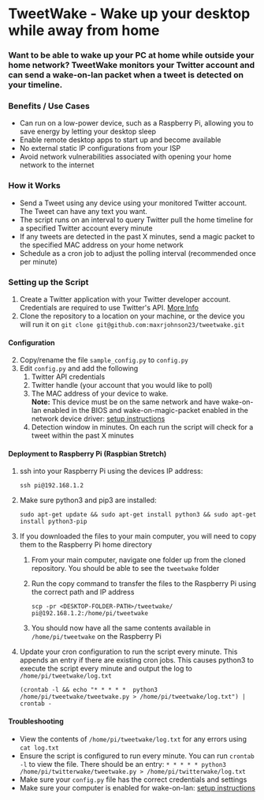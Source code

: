 # TweetWake - Wake up your desktop while away from home
### Want to be able to wake up your PC at home while outside your home network? TweetWake monitors your Twitter account and can send a wake-on-lan packet when a tweet is detected on your timeline.

### Benefits / Use Cases
* Can run on a low-power device, such as a Raspberry Pi, allowing you to save energy by letting your desktop sleep
* Enable remote desktop apps to start up and become available
* No external static IP configurations from your ISP
* Avoid network vulnerabilities associated with opening your home network to the internet

### How it Works
* Send a Tweet using any device using your monitored Twitter account.  The Tweet can have any text you want.
* The script runs on an interval to query Twitter pull the home timeline for a specified Twitter account every minute
* If any tweets are detected in the past X minutes, send a magic packet to the specified MAC address on your home network
* Schedule as a cron job to adjust the polling interval (recommended once per minute)


### Setting up the Script
1. Create a Twitter application with your Twitter developer account.  Credentials are required to use Twitter's API.  [More Info](https://developer.twitter.com/en/docs/basics/apps/overview)
2. Clone the repository to a location on your machine, or the device you will run it on
    `git clone git@github.com:maxrjohnson23/tweetwake.git`

#### Configuration
2. Copy/rename the file `sample_config.py` to `config.py`
3. Edit `config.py` and add the following
   1. Twitter API credentials
   2. Twitter handle (your account that you would like to poll)
   3. The MAC address of your device to wake.  
    **Note:** This device must be on the same network and have wake-on-lan enabled in the BIOS and wake-on-magic-packet enabled in the network device driver: [setup instructions](https://www.lifewire.com/wake-on-lan-4149800)
   4. Detection window in minutes.  On each run the script will check for a tweet within the past X minutes
   
#### Deployment to Raspberry Pi (Raspbian Stretch)
1. ssh into your Raspberry Pi using the devices IP address:   

     `ssh pi@192.168.1.2` 


1. Make sure python3 and pip3 are installed:   

     `sudo apt-get update && sudo apt-get install python3 && sudo apt-get install python3-pip`


1. If you downloaded the files to your main computer, you will need to copy them to the Raspberry Pi home directory
   1. From your main computer, navigate one folder up from the cloned repository.  You should be able to see the `tweetwake` folder
   1. Run the copy command to transfer the files to the Raspberry Pi using the correct path and IP address
   
        `scp -pr <DESKTOP-FOLDER-PATH>/tweetwake/ pi@192.168.1.2:/home/pi/tweetwake`
   
   
   1. You should now have all the same contents available in `/home/pi/tweetwake` on the Raspberry Pi
   
1.  Update your cron configuration to run the script every minute.  This appends an entry if there are existing cron jobs. This causes python3 to execute the script every minute and output the log to `/home/pi/tweetwake/log.txt`
   
    `(crontab -l && echo "* * * * *  python3 /home/pi/tweetwake/tweetwake.py > /home/pi/tweetwake/log.txt") | crontab -`
   
     
#### Troubleshooting
* View the contents of `/home/pi/tweetwake/log.txt` for any errors using `cat log.txt`
* Ensure the script is configured to run every minute.  You can run `crontab -l` to view the file.  There should be an entry: `* * * * * python3 /home/pi/twitterwake/tweetwake.py > /home/pi/twitterwake/log.txt`
* Make sure your `config.py` file has the correct credentials and settings
* Make sure your computer is enabled for wake-on-lan: [setup instructions](https://www.lifewire.com/wake-on-lan-4149800)


